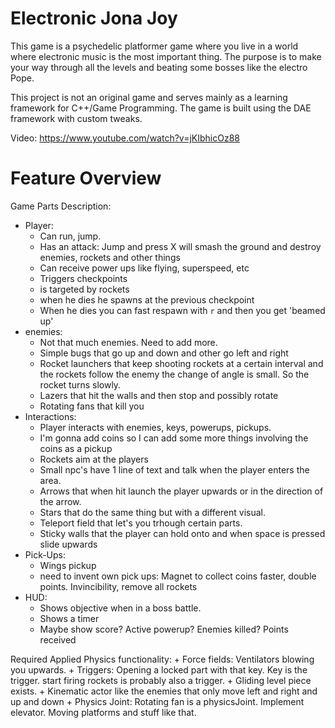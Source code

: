 # Electronic Jona Joy

This game is a psychedelic platformer game where you live in a world 
where electronic music is the most important thing. The purpose is 
to make your way through all the levels and beating some bosses like 
the electro Pope.

This project is not an original game and serves mainly as a learning framework for C++/Game Programming. The game is built using the DAE framework with custom tweaks.

Video: https://www.youtube.com/watch?v=jKIbhicOz88 

# Feature Overview
Game Parts Description:
+ Player:
    - Can run, jump.
    - Has an attack: Jump and press X will smash the ground and destroy enemies, rockets and other things
    - Can receive power ups like flying, superspeed, etc
    - Triggers checkpoints
    - is targeted by rockets
    - when he dies he spawns at the previous checkpoint
    - When he dies you can fast respawn with `r` and then you get 'beamed up'
+ enemies:
    - Not that much enemies. Need to add more.
    - Simple bugs that go up and down and other go left and right
    - Rocket launchers that keep shooting rockets at a certain interval and the rockets follow the enemy the change of angle is small. So the rocket turns slowly.
    - Lazers that hit the walls and then stop and possibly rotate
    - Rotating fans that kill you
+ Interactions:
    - Player interacts with enemies, keys, powerups, pickups.
    - I'm gonna add coins so I can add some more things involving the coins as a pickup
    - Rockets aim at the players
    - Small npc's have 1 line of text and talk when the player enters the area.
    - Arrows that when hit launch the player upwards or in the direction of the arrow.		
    - Stars that do the same thing but with a different visual.
    - Teleport field that let's you trhough certain parts.
    - Sticky walls that the player can hold onto and when space is pressed slide upwards
+ Pick-Ups:
    - Wings pickup
    - need to invent own pick ups: Magnet to collect coins faster, double points. Invincibility, remove all rockets
+ HUD: 
    - Shows objective when in a boss battle.
    - Shows a timer
    - Maybe show score? Active powerup? Enemies killed? Points received
		

Required Applied Physics functionality:
    + Force fields: Ventilators blowing you upwards.
    + Triggers: Opening a locked part with that key. Key is the trigger. start firing rockets is probably also a trigger.
    + Gliding level piece exists.
    + Kinematic actor like the enemies that only move left and right and up and down
    + Physics Joint:  Rotating fan is a physicsJoint. Implement elevator. Moving platforms and stuff like that.